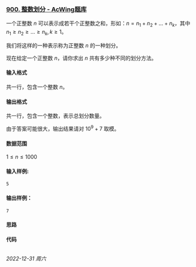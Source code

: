 ### [900. 整数划分 - AcWing题库](https://www.acwing.com/problem/content/902/)

一个正整数 $n$ 可以表示成若干个正整数之和，形如：$n=n_1+n_2+ \dots +n_k$，其中 $n_1 \geq n_2 \geq … \geq n_k,k \geq 1$。

我们将这样的一种表示称为正整数 $n$ 的一种划分。

现在给定一个正整数 $n$，请你求出 $n$ 共有多少种不同的划分方法。

#### 输入格式

共一行，包含一个整数 $n$。

#### 输出格式

共一行，包含一个整数，表示总划分数量。

由于答案可能很大，输出结果请对 $10^9+7$ 取模。

#### 数据范围

$1 \leq n \leq 1000$

#### 输入样例:

```
5
```

#### 输出样例：

```
7
```

#### 思路



#### 代码

```cpp
```


*2022-12-31 周六*